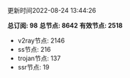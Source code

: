 更新时间2022-08-24 13:44:26

**总订阅: 98**
**总节点: 8642**
**有效节点: 2518**
- v2ray节点: 2146
- ss节点: 216
- trojan节点: 137
- ssr节点: 19
